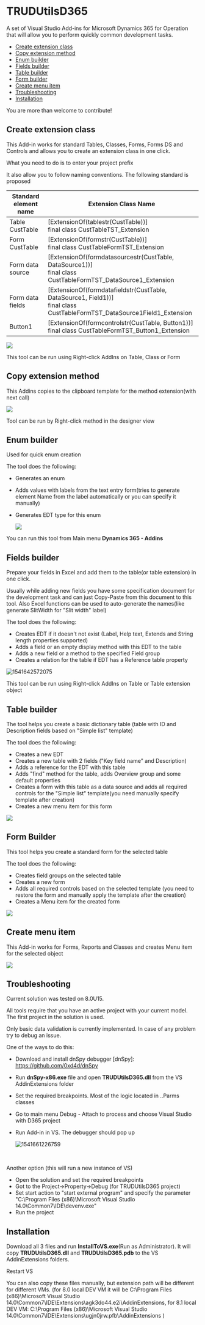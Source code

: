 ﻿# TRUDUtilsD365
A set of Visual Studio Add-ins for Microsoft Dynamics 365 for Operation that will allow you to perform quickly common development tasks. 

* [Create extension class](#create-extension-class)
* [Copy extension method](#copy-extension-method)
* [Enum builder](#enum-builder)
* [Fields builder](#fields-builder)
* [Table builder](#table-builder)
* [Form builder](#form-builder)
* [Create menu item](#create-menu-item)
* [Troubleshooting](#troubleshooting)
* [Installation](#installation)

You are more than welcome to contribute! 

## Create extension class

This Add-in works for standard Tables, Classes, Forms, Forms DS and Controls and allows you to create an extension class in one click.

What you need to do is to enter your project prefix

It also allow you to follow naming conventions. The following standard is proposed

| Standard element name | Extension Class Name                                         |
| --------------------- | ------------------------------------------------------------ |
| Table CustTable       | [ExtensionOf(tablestr(CustTable))]<br/>final class CustTableTST_Extension |
| Form CustTable        | [ExtensionOf(formstr(CustTable))]<br/>final class CustTableFormTST_Extension |
| Form data source      | [ExtensionOf(formdatasourcestr(CustTable, DataSource1))]<br/>final class CustTableFormTST_DataSource1_Extension |
| Form data fields      | [ExtensionOf(formdatafieldstr(CustTable, DataSource1, Field1))]<br/>final class CustTableFormTST_DataSource1Field1_Extension |
| Button1               | [ExtensionOf(formcontrolstr(CustTable, Button1))]<br/>final class CustTableFormTST_Button1_Extension |

![](assets/CreateExtensionClass.png)

This tool can be run using Right-click AddIns on Table, Class or Form 

## Copy extension method

This Addins copies to the clipboard template for the method extension(with next call)

![](assets/CopyExtensionMethod.png)

Tool can be run by Right-click method in the designer view


## Enum builder

Used for quick enum creation

The tool does the following:

- Generates an enum

- Adds values with labels from the text entry form(tries to generate element Name from the label automatically or you can specify it manually)

- Generates EDT type for this enum

  ![](assets/EnumBuilder.png)

You can run this tool from Main menu **Dynamics 365 - Addins** 

## Fields builder

Prepare your fields in Excel and add them to the table(or table extension) in one click. 

Usually while adding new fields you have some specification document for the development task and can just Copy-Paste from this document to this tool. Also Excel functions can be used to auto-generate the names(like generate SlitWidth for "Slit width" label) 

The tool does the following:

- Creates EDT if it doesn't not exist (Label, Help text, Extends and String length properties supported)
- Adds a field or an empty display method with this EDT to the table
- Adds a new field or a method to the specified Field group
- Creates a relation for the table if EDT has a Reference table property

![1541642572075](assets/TableFieldsBuilder.png)

This tool can be run using Right-click AddIns on Table or Table extension object

## Table builder

The tool helps you create a basic dictionary table (table with ID and Description fields based on "Simple list" template)

The tool does the following:

- Creates a new EDT
- Creates a new table with 2 fields ("Key field name" and Description)
- Adds a reference for the EDT with this table
- Adds "find" method for the table, adds Overview group and some default properties
- Creates a form with this table as a data source and  adds all required controls for the "Simple list" template(you need manually specify template after creation)
- Creates a new menu item for this form

![](assets/TableBuilder.jpg)

## Form Builder

This tool helps you create a standard form for the selected table

The tool does the following:

- Creates field groups on the selected table
- Creates a new form
- Adds all required controls based on the selected template (you need to restore the form and manually apply the template after the creation)
- Creates a Menu item for the created form

![](assets/FormBuilder.png)

## Create menu item

This Add-in works for Forms, Reports and Classes and creates Menu item for the selected object

![](assets/MenuItemBuilder.png)


## Troubleshooting

Current solution was tested on 8.0U15.

All tools require that you have an active project with your current model. The first project in the solution is used.

Only basic data validation is currently implemented. In case of any problem try to debug an issue. 

One of the ways to do this:

- Download and install dnSpy debugger [dnSpy]: https://github.com/0xd4d/dnSpy

- Run **dnSpy-x86.exe** file and open **TRUDUtilsD365.dll** from the VS AddinExtensions folder

- Set the required breakpoints. Most of the logic located in ..Parms classes

- Go to main menu Debug - Attach to process and choose Visual Studio with D365 project

- Run Add-in in VS. The debugger should pop up

  ![1541661226759](assets/DebugWindow.png)

​      

Another option (this will run a new instance of VS)

- Open the solution and set the required breakpoints
- Got to the Project->Property->Debug (for TRUDUtilsD365 project)
- Set start action to "start external program" and specify the parameter "C:\Program Files (x86)\Microsoft Visual Studio 14.0\Common7\IDE\devenv.exe"
- Run the project

## Installation

Download all 3 files and run **InstallToVS.exe**(Run as Administrator). It will copy **TRUDUtilsD365.dll** and **TRUDUtilsD365.pdb** to the VS AddinExtensions folders.

Restart VS

You can also copy these files manually, but extension path will be different for different VMs. (for 8.0 local DEV VM it will be C:\Program Files (x86)\Microsoft Visual Studio 14.0\Common7\IDE\Extensions\agk3do44.e2i\AddinExtensions, for 8.1 local DEV VM: C:\Program Files (x86)\Microsoft Visual Studio 14.0\Common7\IDE\Extensions\ugjn0jrw.pfb\AddinExtensions )

